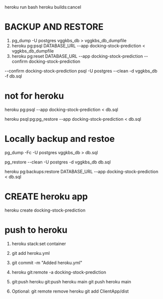 heroku run bash
heroku builds:cancel

# BACKUP AND RESTORE

1. pg_dump -U postgres vggkbs_db > vggkbs_db_dumpfile
2. heroku pg:psql DATABASE_URL --app docking-stock-prediction < vggkbs_db_dumpfile
3. heroku pg:reset DATABASE_URL --app docking-stock-prediction --confirm docking-stock-prediction

--confirm docking-stock-prediction
psql -U postgres --clean -d vggkbs_db -f db.sql

# not for heroku

heroku pg:psql --app docking-stock-prediction < db.sql

heroku psql:pg:pg_restore --app docking-stock-prediction < db.sql

# Locally backup and restoe

pg_dump -Fc -U postgres vggkbs_db > db.sql

pg_restore --clean -U postgres -d vggkbs_db db.sql

heroku pg:backups:restore DATABASE_URL --app docking-stock-prediction < db.sql

# CREATE heroku app

heroku create docking-stock-prediction

# push to heroku

1. heroku stack:set container
2. git add heroku.yml
3. git commit -m "Added heroku.yml"

4. heroku git:remote -a docking-stock-prediction

5. git:push
   heroku git:push heroku main
   git push heroku main

6. Optional:
   git remote remove heroku
   git add ClientApp/dist
